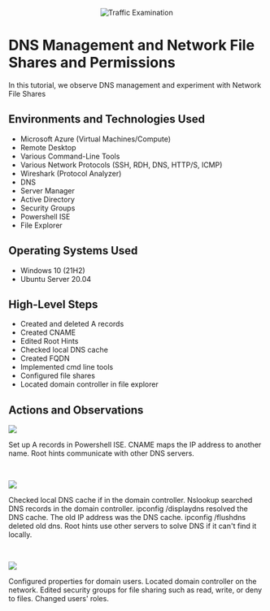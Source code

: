 <p align="center">
<img src="https://i.imgur.com/Ua7udoS.png" alt="Traffic Examination"/>
</p>

<h1>DNS Management and Network File Shares and Permissions</h1>
In this tutorial, we observe DNS management and experiment with Network File Shares <br />



<h2>Environments and Technologies Used</h2>

- Microsoft Azure (Virtual Machines/Compute)
- Remote Desktop
- Various Command-Line Tools
- Various Network Protocols (SSH, RDH, DNS, HTTP/S, ICMP)
- Wireshark (Protocol Analyzer)
- DNS
- Server Manager
- Active Directory
- Security Groups
- Powershell ISE
- File Explorer

<h2>Operating Systems Used </h2>

- Windows 10 (21H2)
- Ubuntu Server 20.04

<h2>High-Level Steps</h2>

- Created and deleted A records
- Created CNAME
- Edited Root Hints
- Checked local DNS cache
- Created FQDN
- Implemented cmd line tools
- Configured file shares
- Located domain controller in file explorer

<h2>Actions and Observations</h2>

<p>
<img src="https://github.com/user-attachments/assets/3f4d9e7f-02d1-479c-9481-3428e23a4766"/>
</p>
<p>
Set up A records in Powershell ISE. CNAME maps the IP address to another name. Root hints communicate with other DNS servers. 
</p>
<br />

<p>
<img src="https://github.com/user-attachments/assets/835a09f8-6832-4931-a92b-950be7465dc0"/>
</p>
<p>
Checked local DNS cache if in the domain controller. Nslookup searched DNS records in the domain controller. ipconfig /displaydns resolved the DNS cache. The old IP address was the DNS cache. ipconfig /flushdns deleted old dns. Root hints use other servers to solve DNS if it can't find it locally. 
</p>
<br />

<p>
<img src="https://github.com/user-attachments/assets/59677c07-509f-43e2-b4d6-587ed26ec406"/>
</p>
<p>
Configured properties for domain users. Located domain controller on the network. Edited security groups for file sharing such as read, write, or deny to files. Changed users' roles.  
</p>
<br />
